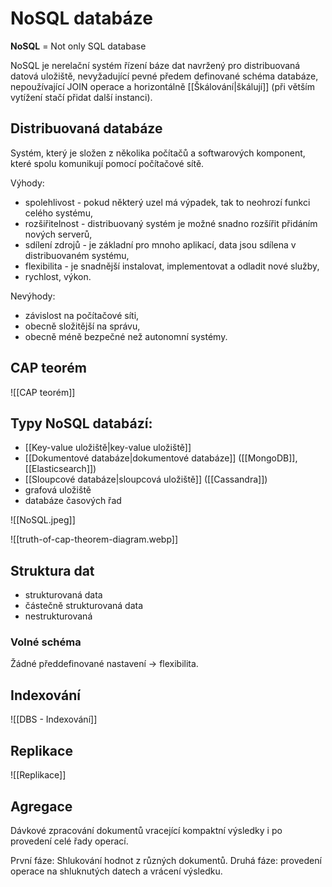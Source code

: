 # NoSQL databáze
**NoSQL** = Not only SQL database

NoSQL je nerelační systém řízení báze dat navržený pro distribuovaná datová uložiště, nevyžadující pevné předem definované schéma databáze, nepoužívající JOIN operace a horizontálně [[Škálování|škálují]] (při větším vytížení stačí přidat další instanci). 

## Distribuovaná databáze 
Systém, který je složen z několika počítačů a softwarových komponent, které spolu komunikují pomocí počítačové sítě.

Výhody:
- spolehlivost - pokud některý uzel má výpadek, tak to neohrozí funkci celého systému,
- rozšiřitelnost - distribuovaný systém je možné snadno rozšířit přidáním nových serverů,
- sdílení zdrojů - je základní pro mnoho aplikací, data jsou sdílena v distribuovaném systému,
- flexibilita - je snadnější instalovat, implementovat a odladit nové služby,
- rychlost, výkon.

Nevýhody:
- závislost na počítačové síti,
- obecně složitější na správu,
- obecně méně bezpečné než autonomní systémy.

## CAP teorém
![[CAP teorém]]

## Typy NoSQL databází:
- [[Key-value uložiště|key-value uložiště]]
- [[Dokumentové databáze|dokumentové databáze]] ([[MongoDB]], [[Elasticsearch]])
- [[Sloupcové databáze|sloupcová uložiště]] ([[Cassandra]])
- grafová uložiště
- databáze časových řad

![[NoSQL.jpeg]]

![[truth-of-cap-theorem-diagram.webp]]

## Struktura dat
- strukturovaná data
- částečně strukturovaná data
- nestrukturovaná

### Volné schéma
Žádné předdefinované nastavení -> flexibilita.

## Indexování
![[DBS - Indexování]]

## Replikace
![[Replikace]]

## Agregace
Dávkové zpracování dokumentů vracející kompaktní výsledky i po provedení celé řady operací. 

První fáze: Shlukování hodnot z různých dokumentů.
Druhá fáze: provedení operace na shluknutých datech a vrácení výsledku.


